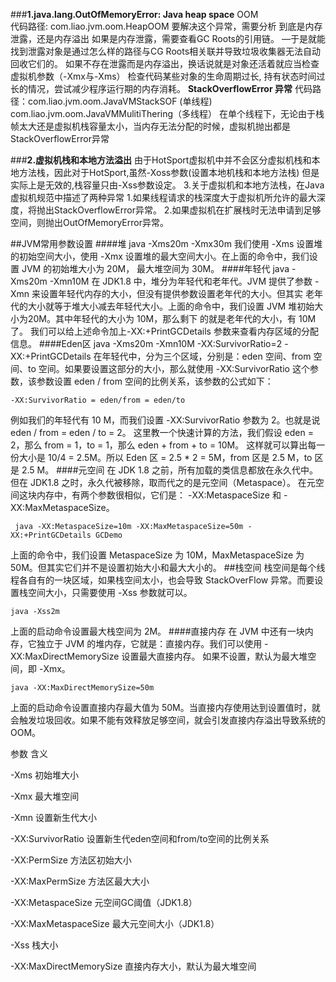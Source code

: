 ###**1.java.lang.OutOfMemoryError: Java heap space** OOM  
    代码路径: com.liao.jvm.oom.HeapOOM
    要解决这个异常，需要分析 到底是内存泄露，还是内存溢出
    如果是内存泄露，需要查看GC Roots的引用链。
    —于是就能找到泄露对象是通过怎么样的路径与CG Roots相关联并导致垃圾收集器无法自动回收它们的。
    如果不存在泄露而是内存溢出，换话说就是对象还活着就应当检查虚拟机参数（-Xmx与-Xms） 检查代码某些对象的生命周期过长,
    持有状态时间过长的情况，尝试减少程序运行期的内存消耗。
    **StackOverflowError 异常**
    代码路径：com.liao.jvm.oom.JavaVMStackSOF (单线程) com.liao.jvm.oom.JavaVMMulitiThering（多线程）
    在单个线程下，无论由于栈帧太大还是虚拟机栈容量太小，当内存无法分配的时候，虚拟机抛出都是StackOverflowError异常
    
###**2.虚拟机栈和本地方法溢出**
    由于HotSport虚拟机中并不会区分虚拟机栈和本地方法栈，因此对于HotSport,虽然-Xoss参数(设置本地机栈和本地方法栈)
  但是实际上是无效的,栈容量只由-Xss参数设定。
 3.关于虚拟机和本地方法栈，在Java虚拟机规范中描述了两种异常
    1.如果线程请求的栈深度大于虚拟机所允许的最大深度，将抛出StackOverflowError异常。
    2.如果虚拟机在扩展栈时无法申请到足够空间，则抛出OutOfMemoryError异常。
 
 
 ##JVM常用参数设置
  ####堆
    java -Xms20m -Xmx30m 
  我们使用 -Xms 设置堆的初始空间大小，使用 -Xmx 设置堆的最大空间大小。在上面的命令中，我们设置 JVM 的初始堆大小为 20M，
  最大堆空间为 30M。
  ####年轻代
    java -Xms20m -Xmn10M
  在 JDK1.8 中，堆分为年轻代和老年代。JVM 提供了参数 -Xmn 来设置年轻代内存的大小，但没有提供参数设置老年代的大小。但其实
  老年代的大小就等于堆大小减去年轻代大小。上面的命令中，我们设置 JVM 堆初始大小为20M。其中年轻代的大小为 10M，那么剩下
  的就是老年代的大小，有 10M了。 我们可以给上述命令加上-XX:+PrintGCDetails 参数来查看内存区域的分配信息。
  ####Eden区
    java -Xms20m -Xmn10M -XX:SurvivorRatio=2 -XX:+PrintGCDetails
  在年轻代中，分为三个区域，分别是：eden 空间、from 空间、to 空间。如果要设置这部分的大小，那么就使用 -XX:SurvivorRatio 
  这个参数，该参数设置 eden / from 空间的比例关系，该参数的公式如下：
    
    -XX:SurvivorRatio = eden/from = eden/to
  例如我们的年轻代有 10 M，而我们设置 -XX:SurvivorRatio 参数为 2。也就是说 eden / from = eden / to = 2。
  这里教一个快速计算的方法，我们假设 eden = 2，那么 from = 1，to = 1，那么 eden + from + to = 10M。
  这样就可以算出每一份大小是 10/4 = 2.5M。所以 Eden 区 = 2.5 * 2 = 5M，from 区是 2.5 M，to 区是 2.5 M。 
  ####元空间
  在 JDK 1.8 之前，所有加载的类信息都放在永久代中。但在 JDK1.8 之时，永久代被移除，取而代之的是元空间（Metaspace）。
  在元空间这块内存中，有两个参数很相似，它们是： -XX:MetaspaceSize 和 -XX:MaxMetaspaceSize。
  
     java -XX:MetaspaceSize=10m -XX:MaxMetaspaceSize=50m -XX:+PrintGCDetails GCDemo
     
  上面的命令中，我们设置 MetaspaceSize 为 10M，MaxMetaspaceSize 为 50M。但其实它们并不是设置初始大小和最大大小的。
  ##栈空间
  栈空间是每个线程各自有的一块区域，如果栈空间太小，也会导致 StackOverFlow 异常。而要设置栈空间大小，只需要使用 -Xss 参数就可以。
  
    java -Xss2m 
    
   上面的启动命令设置最大栈空间为 2M。
   ####直接内存
   在 JVM 中还有一块内存，它独立于 JVM 的堆内存，它就是：直接内存。我们可以使用 -XX:MaxDirectMemorySize 设置最大直接内存。
   如果不设置，默认为最大堆空间，即 -Xmx。
   
    java -XX:MaxDirectMemorySize=50m 
    
  上面的启动命令设置直接内存最大值为 50M。当直接内存使用达到设置值时，就会触发垃圾回收。如果不能有效释放足够空间，就会引发直接内存溢出导致系统的 OOM。
  
  参数	含义
  
  -Xms	初始堆大小
  
  -Xmx	最大堆空间
  
  -Xmn	设置新生代大小
  
  -XX:SurvivorRatio	设置新生代eden空间和from/to空间的比例关系
  
  -XX:PermSize	方法区初始大小
  
  -XX:MaxPermSize	方法区最大大小
  
  -XX:MetaspaceSize	元空间GC阈值（JDK1.8）
  
  -XX:MaxMetaspaceSize	最大元空间大小（JDK1.8）
  
  -Xss	栈大小
  
  -XX:MaxDirectMemorySize	直接内存大小，默认为最大堆空间
  
  
  
  
  
  
  
  
  
  
  
  
  
  
  
  
  
  